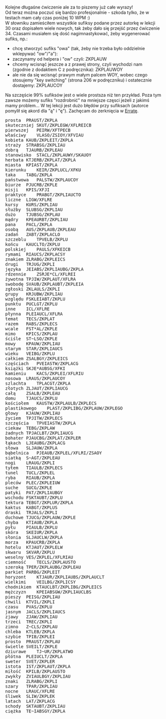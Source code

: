 Kolejne długaśne ćwiczenie ale za to piszemy już całe wyrazy!   
Od teraz można poczuć się bardzo profesjonalnie - szkoda tylko, że w testach mam cały czas poniżej 10 WPM :)  
W słowniku zamieściłem wszystkie sufiksy podane przez autorkę w lekcji 30 oraz dopisałem wiele nowych, tak żeby dało się przejść przez ćwiczenie 34. 
Czasami musiałem się dość nagimnastykować, żeby wygenerować sufiks, np.:
* chcę stworzyć sufiks "owa" (tak, żeby nie trzeba było oddzielnie wklepywać "ow"/"a"):
* zaczynamy od helpera i "ow" czyli: ZKPLAUW
* chcemy wcisnąć jeszcze a z prawej strony, czyli wychodzi nam (zgodnie z dodaktiem C z podręcznika): ZKPLAUWOY
* ale nie da się wcisnąć prawym małym palcem WOY, wobec czego stosujemy "key switching" (strona 206 w podręczniku) i ostatecznie dostajemy: ZKPLAUCOY

Na szczęście 99% sufiksów jest o wiele prostsza niż ten przykład. Poza tym zawsze możemy sufiks "rozdrobnić" na mniejsze częsci jeżeli z jakimś mamy problem...
W tej lekcji jest dużo błędów przy sufiksach (autorce pomylił się akord dla "ą" i "ę"). Zachęcam do zerknięcia w [Erratę](https://github.com/Jamers303/Steno_PL/tree/main/Errata).
<pre>
prosta	PRAUST/ZKPLA
skuteczniej	SKUT/ZKPLEGW/XFLREICB
pierwszej	PEIRW/XFTPECB
właściwy	VLASO/ZSIOY/XFVIAU
kobieta	KAUB/ZKPLEIT/ZKPLA
straży	STRABSG/ZKPLIAU
dobrą	TJAURB/ZKPLEAU
stanowisko	STACL/ZKPLAUWY/SKAUOY
herbata	KTJERB/ZKPLAT/ZKPLA
miasta	KPIAST/ZKPLA
kierunku	KEIR/ZKPLUCL/XFKU
taka	TABG/ZKPLA
państwowa	PALSTW/ZKPLAUCOY
biurze	PJUCRB/ZKPLE
misji	KPIS/XFJI
praktyce	PRABGT/ZKPLIAUCTO
liczne	LIGW/XFLRE
kursy	KURS/ZKPLIAU
służby	SLUBSG/ZKPLIAU
dużo	TJUBSG/ZKPLAU
mądry	KPEAURBT/ZKPLIAU
pana	PACL/ZKPLA
osobą	AUS/ZKPLAUB/ZKPLEAU
zadań	ZABT/ZKPLACLO
szczeblu	TPVELB/ZKPLU
końcu	KAUCLTO/ZKPLU
polskiej	PAULS/XFKEICB
rymami	RIAUCS/ZKPLACSY
znakiem	ZLRABG/ZKPLEICS
drugi	TRJUG/ZKPLI
języka	JEIABS/ZKPLIAUBG/ZKPLA
rdzennie	ZSRJE*CL/XFLREI
żywotna	TPJIW/ZKPLAUT/XFLRA
swobodę	SVAUB/ZKPLAUBT/ZKPLEIA
zgłoski	ZKLAULS/ZKPLI
grupy	KRJUBW/ZKPLIAU
względu	FSKLEIABT/ZKPLU
punktu	PUCLGT/ZKPLU
inne	ICL/XFLRE
płynna	PLEIAUCL/XFLRA
temat	TECS/ZKPLAT
razem	RABS/ZKPLECS
wcale	FST*AL/ZKPLE
mimo	KPICS/ZKPLAU
ściśle	ST~LSO/ZKPLE
mowy	KPAUW/ZKPLIAU
starym	STAR/ZKPLIAUCS
wieku	VEIBG/ZKPLU
całkiem	ZSALBGY/ZKPLEICS
częściach	PVEIASTW/ZKPLACG
książki	SKJE*AUBSG/XFKI
kamieniu	KACS/ZKPLEI/XFLRIU
nosowa	LRAUS/ZKPLAUCOY
szlachta	TPLACGT/ZKPLA
złotych	ZLJAUT/ZKPLIAUCG
całą	ZSALB/ZKPLEAU
domu	TJAUCS/ZKPLU
kościołem	KAUSTW/ZKPLAULB/ZKPLECS
plastikowego	PLAST/ZKPLIBG/ZKPLAUW/ZKPLEGO
głowy	KJAUW/ZKPLIAU
życiem	TPJITW/ZKPLECS
szczęścia	TPVEIASTW/ZKPLA
ciekaw	TEBG/ZKPLAW
żadnych	TPJACLBT/ZKPLIAUCG
bohater	PJAUCBG/ZKPLAT/ZKPLER
łąkach	LJEAUBG/ZKPLACG
słowa	SLJAUW/ZKPLA
bąbelnica	PJEAUB/ZKPLEL/XFLRI/ZSAOY
siatką	S~AGT/ZKPLEAU
nogi	LRAUG/ZKPLI
tyłem	TIAULB/ZKPLECS
tunel	TUCL/ZKPLEL
ryba	RIAUB/ZKPLA
pleców	PLEC/ZKPLEIUW
suche	SUCG/ZKPLE
patyki	PAT/ZKPLIAUBGY
wschodu	FSKTAUBT/ZKPLU
tektura	TEBGT/ZKPLUR/ZKPLA
kaktus	KABGT/ZKPLUS
draski	TRJALS/ZKPLI
duchowe	TJUCG/ZKPLAUW/ZKPLE
chyba	KTIAUB/ZKPLA
pyłu	PIAULB/ZKPLU
skóra	SKEIUR/ZKPLA
słonia	SLJAUCLW/ZKPLA
morza	KPAUCRB/ZKPLA
hotelu	KTJAUT/ZKPLELW
skwaru	SKVAR/ZKPLU
weselny	VES/ZKPLEL/XFLRIAU
ciemność	TECLS/ZKPLAUSTO
szeroką	TPER/ZKPLAUBG/ZKPLEAU
parkiet	PARBG/ZKPLEIT
horyzont	KTJAUR/ZKPLIAUBS/ZKPLAUCLT
wielkimi	VEILBG/ZKPLICSY
chodnikiem	KTAUCLBT/ZKPLIBG/ZKPLEICS
mężczyzn	KPEIABSGW/ZKPLIAUCLBS
pieszy	PEISG/ZKPLIAU
chwili	KTVIL/ZKPLI
czasu	PVAS/ZKPLU
jasnym	JACLS/ZKPLIAUCS
zjawy	ZJAW/ZKPLIAU
trzeci	TREC/ZKPLI
zimno	Z~CLS/ZKPLAU
chleba	KTLEB/ZKPLA
szybie	TPIB/ZKPLEI
prosto	PRAUST/ZKPLAU
świetle	SVEILT/ZKPLE
dziurawe	TJ~UR/ZKPLATWO
płótna	PLEIUCLT/ZKPLA
sweter	SVET/ZKPLER
istota	IST/ZKPLAUT/ZKPLA
miłość	KPILB/ZKPLAUSTO
zwykły	ZVIAULBGY/ZKPLIAU
znaki 	ZLRABG/ZKPLI
szary	TPAR/ZKPLIAU
nocne	LRAUC/XFLRE
śliwek	SLIW/ZKPLEK
latach	LAT/ZKPLACG
schody	SKTAUBT/ZKPLIAU
ciężka	TE~IABSGY/ZKPLA
</pre>
